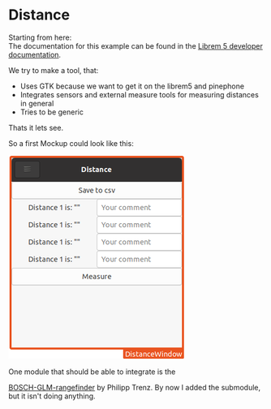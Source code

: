 # Distance

Starting from here:  
The documentation for this example can be found in the [Librem 5 developer
documentation](https://developer.puri.sm/Librem5/Apps/Examples/).

We try to make a tool, that:

- Uses GTK because we want to get it on the librem5 and pinephone
- Integrates sensors and external measure tools for measuring distances in general
- Tries to be generic

Thats it lets see.

So a first Mockup could look like this:

![Mockup](img/initial_ui_design.png)

One module that should be able to integrate is the

[BOSCH-GLM-rangefinder](https://github.com/philipptrenz/BOSCH-GLM-rangefinder) by
Philipp Trenz. By now I added the submodule, but it isn't doing anything.


